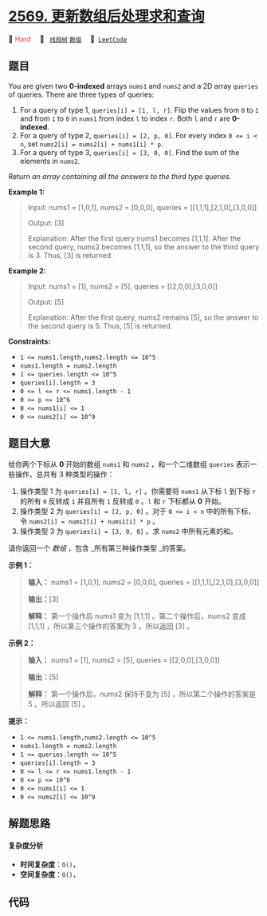 # [2569. 更新数组后处理求和查询](https://leetcode.com/problems/handling-sum-queries-after-update)

🔴 <font color=#ff334b>Hard</font>&emsp; 🔖&ensp; [`线段树`](/tag/segment-tree.md) [`数组`](/tag/array.md)&emsp; 🔗&ensp;[`LeetCode`](https://leetcode.com/problems/handling-sum-queries-after-update)

## 题目

You are given two **0-indexed** arrays `nums1` and `nums2` and a 2D array
`queries` of queries. There are three types of queries:

  1. For a query of type 1, `queries[i] = [1, l, r]`. Flip the values from `0` to `1` and from `1` to `0` in `nums1` from index `l` to index `r`. Both `l` and `r` are **0-indexed**.
  2. For a query of type 2, `queries[i] = [2, p, 0]`. For every index `0 <= i < n`, set `nums2[i] = nums2[i] + nums1[i] * p`.
  3. For a query of type 3, `queries[i] = [3, 0, 0]`. Find the sum of the elements in `nums2`.

Return _an array containing all the answers to the third type  queries._



**Example 1:**

> Input: nums1 = [1,0,1], nums2 = [0,0,0], queries = [[1,1,1],[2,1,0],[3,0,0]]
> 
> Output: [3]
> 
> Explanation: After the first query nums1 becomes [1,1,1]. After the second query, nums2 becomes [1,1,1], so the answer to the third query is 3. Thus, [3] is returned.

**Example 2:**

> Input: nums1 = [1], nums2 = [5], queries = [[2,0,0],[3,0,0]]
> 
> Output: [5]
> 
> Explanation: After the first query, nums2 remains [5], so the answer to the second query is 5. Thus, [5] is returned.

**Constraints:**

  * `1 <= nums1.length,nums2.length <= 10^5`
  * `nums1.length = nums2.length`
  * `1 <= queries.length <= 10^5`
  * `queries[i].length = 3`
  * `0 <= l <= r <= nums1.length - 1`
  * `0 <= p <= 10^6`
  * `0 <= nums1[i] <= 1`
  * `0 <= nums2[i] <= 10^9`


## 题目大意

给你两个下标从 **0**  开始的数组 `nums1` 和 `nums2` ，和一个二维数组 `queries` 表示一些操作。总共有 3 种类型的操作：

  1. 操作类型 1 为 `queries[i] = [1, l, r]` 。你需要将 `nums1` 从下标 `l` 到下标 `r` 的所有 `0` 反转成 `1` 并且所有 `1` 反转成 `0` 。`l` 和 `r` 下标都从 **0**  开始。
  2. 操作类型 2 为 `queries[i] = [2, p, 0]` 。对于 `0 <= i < n` 中的所有下标，令 `nums2[i] = nums2[i] + nums1[i] * p` 。
  3. 操作类型 3 为 `queries[i] = [3, 0, 0]` 。求 `nums2` 中所有元素的和。

请你返回一个 _数组_ ，包含 _所有第三种操作类型  _的答案。



**示例 1：**

> 
> 
> 
> 
> 
> **输入：** nums1 = [1,0,1], nums2 = [0,0,0], queries = [[1,1,1],[2,1,0],[3,0,0]]
> 
> **输出：**[3]
> 
> **解释：** 第一个操作后 nums1 变为 [1,1,1] 。第二个操作后，nums2 变成 [1,1,1] ，所以第三个操作的答案为 3 。所以返回 [3] 。
> 
> 

**示例 2：**

> 
> 
> 
> 
> 
> **输入：** nums1 = [1], nums2 = [5], queries = [[2,0,0],[3,0,0]]
> 
> **输出：**[5]
> 
> **解释：** 第一个操作后，nums2 保持不变为 [5] ，所以第二个操作的答案是 5 。所以返回 [5] 。
> 
> 



**提示：**

  * `1 <= nums1.length,nums2.length <= 10^5`
  * `nums1.length = nums2.length`
  * `1 <= queries.length <= 10^5`
  * `queries[i].length = 3`
  * `0 <= l <= r <= nums1.length - 1`
  * `0 <= p <= 10^6`
  * `0 <= nums1[i] <= 1`
  * `0 <= nums2[i] <= 10^9`


## 解题思路

#### 复杂度分析

- **时间复杂度**：`O()`，
- **空间复杂度**：`O()`，

## 代码

```javascript

```